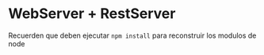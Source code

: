 # WebServer + RestServer


Recuerden que deben ejecutar ```npm install``` para reconstruir los modulos de node